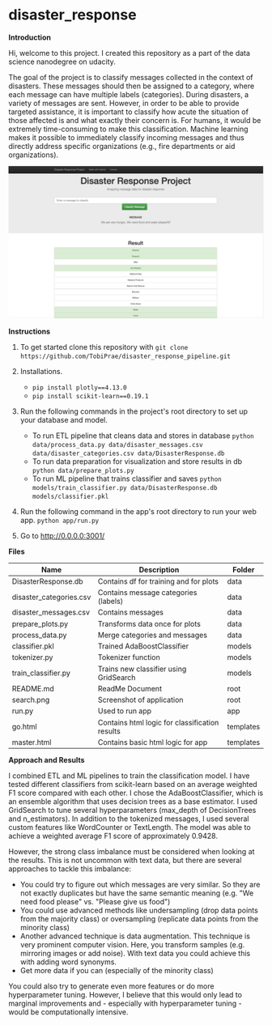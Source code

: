 # disaster_response

**Introduction**

Hi, welcome to this project. I created this repository as a part of the data science nanodegree on udacity.

The goal of the project is to classify messages collected in the context of disasters. These messages should then be assigned to a category, where each message can have multiple labels (categories). During disasters, a variety of messages are sent. However, in order to be able to provide targeted assistance, it is important to classify how acute the situation of those affected is and what exactly their concern is. For humans, it would be extremely time-consuming to make this classification. Machine learning makes it possible to immediately classify incoming messages and thus directly address specific organizations (e.g., fire departments or aid organizations).

![search](search.png)

**Instructions**
1. To get started clone this repository with 
`git clone https://github.com/TobiPrae/disaster_response_pipeline.git`

2. Installations.
    - `pip install plotly==4.13.0`
    - `pip install scikit-learn==0.19.1`

3. Run the following commands in the project's root directory to set up your database and model.

    - To run ETL pipeline that cleans data and stores in database
        `python data/process_data.py data/disaster_messages.csv data/disaster_categories.csv data/DisasterResponse.db`
    - To run data preparation for visualization and store results in db
        `python data/prepare_plots.py`
    - To run ML pipeline that trains classifier and saves
        `python models/train_classifier.py data/DisasterResponse.db models/classifier.pkl`

4. Run the following command in the app's root directory to run your web app.
    `python app/run.py`

5. Go to http://0.0.0.0:3001/

**Files** 

| Name                   | Description                                   | Folder   |
| ---------------------- |-----------------------------------------------| ---------|
| DisasterResponse.db    | Contains df for training and for plots        | data     |
| disaster_categories.csv| Contains message categories (labels)          | data     |
| disaster_messages.csv  | Contains messages                             | data     |
| prepare_plots.py       | Transforms data once for plots                | data     |
| process_data.py        | Merge categories and messages                 | data     |
| classifier.pkl         | Trained AdaBoostClassifier                    | models   |
| tokenizer.py           | Tokenizer function                            | models   |
| train_classifier.py    | Trains new classifier using GridSearch        | models   |
| README.md              | ReadMe Document                               | root     |
| search.png             | Screenshot of application                     | root     |
| run.py                 | Used to run app                               | app      |
| go.html                | Contains html logic for classification results| templates|
| master.html            | Contains basic html logic for app             | templates|

**Approach and Results**

I combined ETL and ML pipelines to train the classification model. I have tested different classifiers from scikit-learn based on an average weighted F1 score compared with each other. I chose the AdaBoostClassifier, which is an ensemble algorithm that uses decision trees as a base estimator. I used GridSearch to tune several hyperparameters (max_depth of DecisionTrees and n_estimators). In addition to the tokenized messages, I used several custom features like WordCounter or TextLength. The model was able to achieve a weighted average F1 score of approximately 0.9428.

However, the strong class imbalance must be considered when looking at the results. This is not uncommon with text data, but there are several approaches to tackle this imbalance:
- You could try to figure out which messages are very similar. So they are not exactly duplicates but have the same semantic meaning (e.g. "We need food please" vs. "Please give us food")
- You could use advanced methods like undersampling (drop data points from the majority class) or oversampling (replicate data points from the minority class)
- Another advanced technique is data augmentation. This technique is very prominent computer vision. Here, you transform samples (e.g. mirroring images or add noise). With text data you could achieve this with adding word synonyms.
- Get more data if you can (especially of the minority class)

You could also try to generate even more features or do more hyperparameter tuning. However, I believe that this would only lead to marginal improvements and - especially with hyperparameter tuning - would be computationally intensive.
